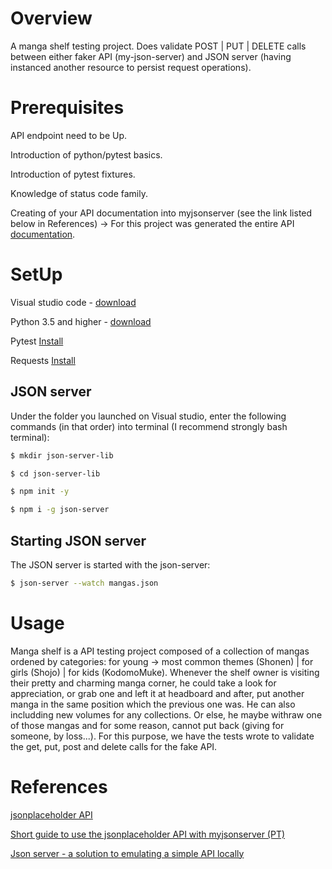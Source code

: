 # Overview

A manga shelf testing project. Does validate POST | PUT | DELETE calls between either faker API (my-json-server) and JSON server (having instanced another resource to persist request operations).

# Prerequisites

API endpoint need to be Up.

Introduction of python/pytest basics.

Introduction of pytest fixtures.

Knowledge of status code family.

Creating of your API documentation into myjsonserver (see the link listed below in References) -> For this project was generated the entire API [documentation](https://my-json-server.typicode.com/toshirohug/Manga_shelf/).

# SetUp

Visual studio code - [download](https://code.visualstudio.com/download)

Python 3.5 and higher - [download](https://www.python.org/downloads/)

Pytest [Install](https://docs.pytest.org)

Requests [Install](https://requests.readthedocs.io)

## JSON server

Under the folder you launched on Visual studio, enter the following commands (in that order) into terminal (I recommend strongly bash terminal):

```sh
$ mkdir json-server-lib

$ cd json-server-lib

$ npm init -y

$ npm i -g json-server
```

## Starting JSON server

The JSON server is started with the json-server:

```sh
$ json-server --watch mangas.json
```
# Usage

Manga shelf is a API testing project composed of a collection of mangas ordened by categories: for young -> most common themes (Shonen) | for girls (Shojo) | for kids (KodomoMuke). Whenever the shelf owner is visiting their pretty and charming manga corner, he could take a look for appreciation, or grab one and left it at headboard and after, put another manga in the same position which the previous one was. He can also includding new volumes for any collections. Or else, he maybe withraw one of those mangas and for some reason, cannot put back (giving for someone, by loss...). For this purpose, we have the tests wrote to validate the get, put, post and delete calls for the fake API.

# References

[jsonplaceholder API](https://jsonplaceholder.typicode.com/guide/)

[Short guide to use the jsonplaceholder API with myjsonserver (PT)](https://medium.com/code-prestige/como-criar-um-a-api-rest-fake-para-testes-jsonplaceholder-7cc106ea3bd6)

[Json server - a solution to emulating a simple API locally](https://zetcode.com/javascript/jsonserver/)
